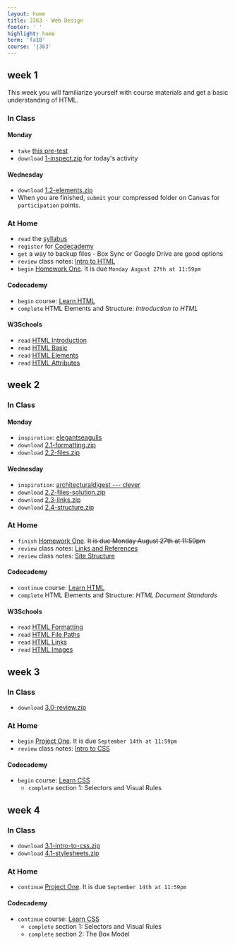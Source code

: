 ```yaml
---
layout: home
title: J363 - Web Design
footer: ' '
highlight: home
term: 'fa18'
course: 'j363'
---
```

## week 1
This week you will familiarize yourself with course materials and get a basic understanding of HTML.

### In Class
#### Monday
 * `take` [this pre-test](https://goo.gl/forms/ABunTarolAlUHWPn1)
 * `download` [1-inspect.zip](mats/1-inspect.zip) for today's activity

#### Wednesday
 * `download` [1.2-elements.zip](mats/1.2-elements.zip)
 * When you are finished, `submit` your compressed folder on Canvas for `participation` points.

### At Home
 * `read` the [syllabus](j363-syllabus.pdf)
 * `register` for [Codecademy](https://www.codecademy.com/)
 * `get` a way to backup files - Box Sync or Google Drive are good options
 * `review` class notes: [Intro to HTML](slides/180820-intro-to-html.pdf)
 * `begin` [Homework One](assignments/hw1.html). It is due `Monday August 27th at 11:59pm`

#### Codecademy
 * `begin` course: [Learn HTML](https://www.codecademy.com/learn/learn-html)
 * `complete` HTML Elements and Structure: _Introduction to HTML_

#### W3Schools
 * `read` [HTML Introduction](https://www.w3schools.com/html/html_intro.asp)
 * `read` [HTML Basic](https://www.w3schools.com/html/html_basic.asp)
 * `read` [HTML Elements](https://www.w3schools.com/html/html_elements.asp)
 * `read` [HTML Attributes](https://www.w3schools.com/html/html_attributes.asp)


## week 2
### In Class
#### Monday
 * `inspiration`: [elegantseagulls](https://www.elegantseagulls.com/)
 * `download` [2.1-formatting.zip](mats/2.1-formatting.zip)
 * `download` [2.2-files.zip](mats/2.2-files.zip)

#### Wednesday
 * `inspiration`: [architecturaldigest --- clever](https://www.architecturaldigest.com/clever)
 * `download` [2.2-files-solution.zip](mats/2.2-files-solution.zip)
 * `download` [2.3-links.zip](mats/2.3-links.zip)
 * `download` [2.4-structure.zip](mats/2.4-structure.zip)

### At Home
 * `finish` [Homework One](assignments/hw1.html). <s>It is due Monday August 27th at 11:59pm</s>
 * `review` class notes: [Links and References](slides/180827-links.pdf)
 * `review` class notes: [Site Structure](slides/180829-site-structure.pdf)

#### Codecademy
 * `continue` course: [Learn HTML](https://www.codecademy.com/learn/learn-html)
 * `complete` HTML Elements and Structure: _HTML Document Standards_

#### W3Schools
 * `read` [HTML Formatting](https://www.w3schools.com/html/html_formatting.asp)
 * `read` [HTML File Paths](https://www.w3schools.com/html/html_filepaths.asp)
 * `read` [HTML Links](https://www.w3schools.com/html/html_links.asp)
 * `read` [HTML Images](https://www.w3schools.com/html/html_images.asp)

## week 3
### In Class
 * `download` [3.0-review.zip](mats/3.0-review.zip)
 <!--* `download` [3.1-intro-to-css.zip](mats/3.1-intro-to-css.zip)-->

### At Home
 * `begin` [Project One](assignments/p1.html). It is due `September 14th at 11:59pm`
 * `review` class notes: [Intro to CSS](slides/180905-intro-to-css.pdf)

#### Codecademy
 * `begin` course: [Learn CSS](https://www.codecademy.com/learn/learn-css)
   * `complete` section 1: Selectors and Visual Rules

## week 4
### In Class
 * `download` [3.1-intro-to-css.zip](mats/3.1-intro-to-css.zip)
 * `download` [4.1-stylesheets.zip](mats/4.1-stylesheets.zip)


### At Home
 * `continue` [Project One](assignments/p1.html). It is due `September 14th at 11:59pm`

#### Codecademy
 * `continue` course: [Learn CSS](https://www.codecademy.com/learn/learn-css)
   * `complete` section 1: Selectors and Visual Rules
   * `complete` section 2: The Box Model